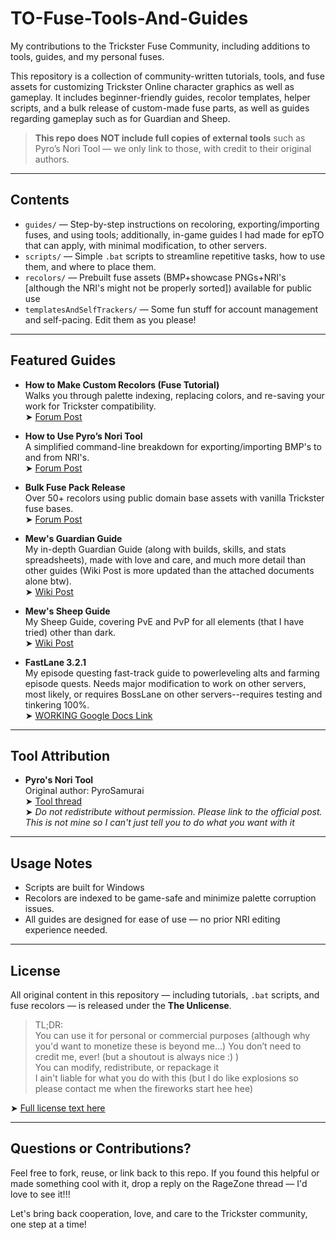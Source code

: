 # TO-Fuse-Tools-And-Guides
My contributions to the Trickster Fuse Community, including additions to tools, guides, and my personal fuses.

This repository is a collection of community-written tutorials, tools, and fuse assets for customizing Trickster Online character graphics as well as gameplay. It includes beginner-friendly guides, recolor templates, helper scripts, and a bulk release of custom-made fuse parts, as well as guides regarding gameplay such as for Guardian and Sheep.

> **This repo does NOT include full copies of external tools** such as Pyro’s Nori Tool — we only link to those, with credit to their original authors.
---

## Contents

- `guides/` — Step-by-step instructions on recoloring, exporting/importing fuses, and using tools; additionally, in-game guides I had made for epTO that can apply, with minimal modification, to other servers.
- `scripts/` — Simple `.bat` scripts to streamline repetitive tasks, how to use them, and where to place them.
- `recolors/` — Prebuilt fuse assets (BMP+showcase PNGs+NRI's [although the NRI's might not be properly sorted]) available for public use
- `templatesAndSelfTrackers/` — Some fun stuff for account management and self-pacing. Edit them as you please!
---

## Featured Guides

- **How to Make Custom Recolors (Fuse Tutorial)**  
  Walks you through palette indexing, replacing colors, and re-saving your work for Trickster compatibility.  
  ➤ [Forum Post](https://forum.ragezone.com/threads/how-to-make-custom-recolors-fuse-tutorial.1243711/)

- **How to Use Pyro’s Nori Tool**  
  A simplified command-line breakdown for exporting/importing BMP's to and from NRI's.  
  ➤ [Forum Post](https://forum.ragezone.com/threads/re-how-to-use-pyros-nori-tool.1243705/)

- **Bulk Fuse Pack Release**  
  Over 50+ recolors using public domain base assets with vanilla Trickster fuse bases.  
  ➤ [Forum Post](https://forum.ragezone.com/threads/bulk-custom-fuse-release.1243661/)

- **Mew's Guardian Guide**  
  My in-depth Guardian Guide (along with builds, skills, and stats spreadsheets), made with love and care, and much more detail than other guides (Wiki Post is more updated than the attached documents alone btw).  
  ➤ [Wiki Post](https://mewsie.world/CoraTOWiki/index.php/Mew%27s_Guardian_Guide)
  
- **Mew's Sheep Guide**  
  My Sheep Guide, covering PvE and PvP for all elements (that I have tried) other than dark.  
  ➤ [Wiki Post](https://mewsie.world/CoraTOWiki/index.php/Mew%27s_Sheep_Guide)
  
- **FastLane 3.2.1**  
  My episode questing fast-track guide to powerleveling alts and farming episode quests. Needs major modification to work on other servers, most likely, or requires BossLane on other servers--requires testing and tinkering 100%.  
  ➤ [WORKING Google Docs Link](https://docs.google.com/spreadsheets/d/1Bw6vgHLtEUMLzt15ZmEj6iQSiE_JoxbG4FgypmgN07w/)
---

## Tool Attribution

- **Pyro's Nori Tool**  
  Original author: PyroSamurai  
  ➤ [Tool thread](https://forum.ragezone.com/threads/the-nori-tool-released.1151414/)  
  ➤ *Do not redistribute without permission. Please link to the official post. This is not mine so I can't just tell you to do what you want with it*

---

## Usage Notes

- Scripts are built for Windows
- Recolors are indexed to be game-safe and minimize palette corruption issues.
- All guides are designed for ease of use — no prior NRI editing experience needed.

---

## License

All original content in this repository — including tutorials, `.bat` scripts, and fuse recolors — is released under the **The Unlicense**.

> TL;DR:  
> You can use it for personal or commercial purposes (although why you'd want to monetize these is beyond me...)
> You don’t need to credit me, ever! (but a shoutout is always nice :) )  
> You can modify, redistribute, or repackage it  
> I ain't liable for what you do with this (but I do like explosions so please contact me when the fireworks start hee hee)

➤ [Full license text here](https://unlicense.org/)

---

## Questions or Contributions?

Feel free to fork, reuse, or link back to this repo. If you found this helpful or made something cool with it, drop a reply on the RageZone thread — I'd love to see it!!!

Let's bring back cooperation, love, and care to the Trickster community, one step at a time!

